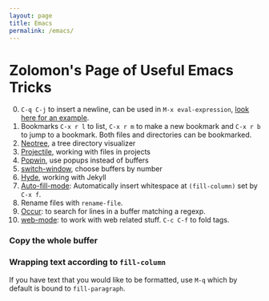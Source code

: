 ```yaml
---
layout: page
title: Emacs
permalink: /emacs/
---
```


# Zolomon's Page of Useful Emacs Tricks

0.  `C-q C-j` to insert a newline, can be used in `M-x eval-expression`, [look here for an example](http://emacs.stackexchange.com/a/16624/8629).
1. Bookmarks `C-x r l` to list, `C-x r m` to make a new bookmark and `C-x r b` to jump to a bookmark. Both files and directories can be bookmarked.
2. [Neotree](https://github.com/jaypei/emacs-neotree), a tree directory visualizer
3. [Projectile](https://github.com/bbatsov/projectile), working with files in projects
4. [Popwin](https://github.com/m2ym/popwin-el), use popups instead of buffers
5. [switch-window](https://github.com/dimitri/switch-window), choose buffers by number
6. [Hyde](https://github.com/nibrahim/Hyde), working with Jekyll
7. [Auto-fill-mode][auto-fill-mode]: Automatically insert whitespace at `(fill-column)` set by `C-x f`.
8. Rename files with `rename-file`.
9. [Occur][occur]: to search for lines in a buffer matching a regexp.
10. [web-mode][web-mode]: to work with web related stuff. `C-c C-f` to fold tags.

### Copy the whole buffer
<script src="https://gist.github.com/61ef174234d41276a7cb.js?file=copy-buffer.el" type="text/javascript"></script>

[auto-fill-mode]: http://www.emacswiki.org/emacs/AutoFillMode
[occur]: http://emacswiki.org/emacs/OccurMode
[web-mode]: http://web-mode.org/

### Wrapping text according to `fill-column`

If you have text that you would like to be formatted, use `M-q` which by default is bound to `fill-paragraph`.
